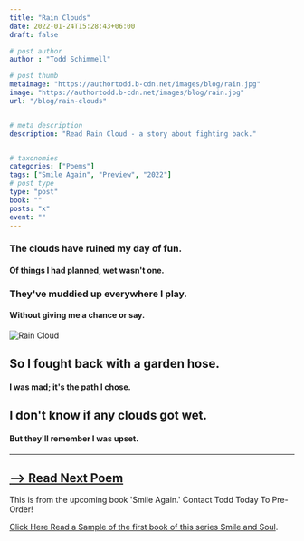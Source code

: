 ```yaml
---
title: "Rain Clouds"
date: 2022-01-24T15:28:43+06:00
draft: false

# post author
author : "Todd Schimmell"

# post thumb
metaimage: "https://authortodd.b-cdn.net/images/blog/rain.jpg"
image: "https://authortodd.b-cdn.net/images/blog/rain.jpg"
url: "/blog/rain-clouds"


# meta description
description: "Read Rain Cloud - a story about fighting back."


# taxonomies
categories: ["Poems"]
tags: ["Smile Again", "Preview", "2022"]
# post type
type: "post"
book: ""
posts: "x"
event: ""
---
```


### The clouds have ruined my day of fun.

#### Of things I had planned, wet wasn't one.

### They've muddied up everywhere I play.

#### Without giving me a chance or say.

![Rain Cloud](https://authortodd.b-cdn.net/images/blog/rain-min.png)

## So I fought back with a garden hose.

#### I was mad; it's the path I chose.

## I don't know if any clouds got wet.

#### But they'll remember I was upset.

---

## [--> Read Next Poem](/blog/the-elephant-tooted)

This is from the upcoming book 'Smile Again.' Contact Todd Today To Pre-Order!

[Click Here Read a Sample of the first book of this series Smile and Soul](/blog/smile-and-soul).
